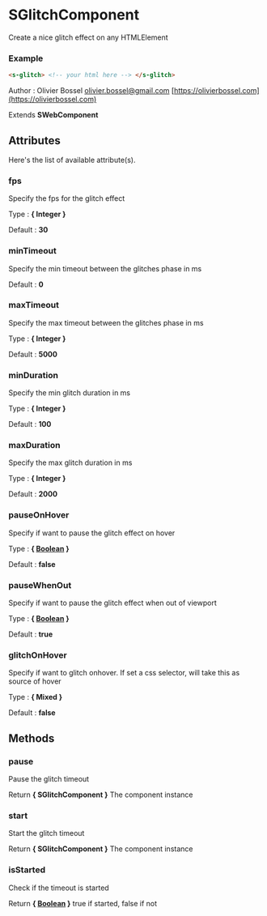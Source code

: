 # SGlitchComponent

Create a nice glitch effect on any HTMLElement

### Example

```html
<s-glitch> <!-- your html here --> </s-glitch>
```

Author : Olivier Bossel [olivier.bossel@gmail.com](mailto:olivier.bossel@gmail.com) [https://olivierbossel.com](https://olivierbossel.com)

Extends **SWebComponent**

## Attributes

Here's the list of available attribute(s).

### fps

Specify the fps for the glitch effect

Type : **{ Integer }**

Default : **30**

### minTimeout

Specify the min timeout between the glitches phase in ms

Default : **0**

### maxTimeout

Specify the max timeout between the glitches phase in ms

Type : **{ Integer }**

Default : **5000**

### minDuration

Specify the min glitch duration in ms

Type : **{ Integer }**

Default : **100**

### maxDuration

Specify the max glitch duration in ms

Type : **{ Integer }**

Default : **2000**

### pauseOnHover

Specify if want to pause the glitch effect on hover

Type : **{ [Boolean](https://developer.mozilla.org/fr/docs/Web/JavaScript/Reference/Objets_globaux/Boolean) }**

Default : **false**

### pauseWhenOut

Specify if want to pause the glitch effect when out of viewport

Type : **{ [Boolean](https://developer.mozilla.org/fr/docs/Web/JavaScript/Reference/Objets_globaux/Boolean) }**

Default : **true**

### glitchOnHover

Specify if want to glitch onhover. If set a css selector, will take this as source of hover

Type : **{ Mixed }**

Default : **false**

## Methods

### pause

Pause the glitch timeout

Return **{ SGlitchComponent }** The component instance

### start

Start the glitch timeout

Return **{ SGlitchComponent }** The component instance

### isStarted

Check if the timeout is started

Return **{ [Boolean](https://developer.mozilla.org/fr/docs/Web/JavaScript/Reference/Objets_globaux/Boolean) }** true if started, false if not
